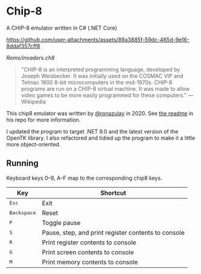 # Chip-8
A CHIP-8 emulator written in C# (.NET Core)

https://github.com/user-attachments/assets/89a3885f-59dc-465d-9e16-8ddaf357cff8

*Roms/invaders.ch8*

> "CHIP-8 is an interpreted programming language, developed by Joseph Weisbecker. It was initially used on the COSMAC VIP and Telmac 1800 8-bit microcomputers in the mid-1970s. CHIP-8 programs are run on a CHIP-8 virtual machine. It was made to allow video games to be more easily programmed for these computers." — Wikipedia

This chip8 emulator was written by [@ronazulay](https://github.com/ronazulay) in 2020.
See [the readme](https://github.com/ronazulay/Chip8) in his repo for more information.

I updated the program to target .NET 9.0 and the latest version of the OpenTK library.
I also refactored and tidied up the program to make it a little more object-oriented.

## Running

Keyboard keys 0–9, A–F map to the corresponding chip8 keys.

Key | Shortcut
-- | --
<kbd>Esc</kbd> | Exit
<kbd>Backspace</kbd> | Reset
<kbd>P</kbd> | Toggle pause
<kbd>S</kbd> | Pause, step, and print register contents to console
<kbd>R</kbd> | Print register contents to console
<kbd>G</kbd> | Print screen contents to console
<kbd>M</kbd> | Print memory contents to console
